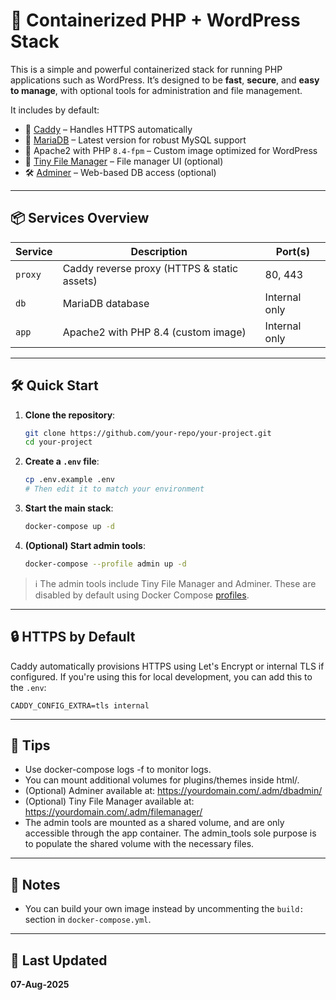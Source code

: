 # 🐳 Containerized PHP + WordPress Stack

This is a simple and powerful containerized stack for running PHP applications such as WordPress. It’s designed to be **fast**, **secure**, and **easy to manage**, with optional tools for administration and file management.

It includes by default:

-   🔐 [Caddy](https://caddyserver.com/) – Handles HTTPS automatically
-   🐬 [MariaDB](https://mariadb.org/) – Latest version for robust MySQL support
-   🐘 Apache2 with PHP `8.4-fpm` – Custom image optimized for WordPress
-   📂 [Tiny File Manager](https://github.com/prasathmani/tinyfilemanager) – File manager UI (optional)
-   🛠️ [Adminer](https://www.Adminer.net/) – Web-based DB access (optional)

---

## 📦 Services Overview

| Service | Description                                 | Port(s)       |
| ------- | ------------------------------------------- | ------------- |
| `proxy` | Caddy reverse proxy (HTTPS & static assets) | 80, 443       |
| `db`    | MariaDB database                            | Internal only |
| `app`   | Apache2 with PHP 8.4 (custom image)         | Internal only |

---

## 🛠️ Quick Start

1. **Clone the repository**:

    ```bash
    git clone https://github.com/your-repo/your-project.git
    cd your-project
    ```

2. **Create a `.env` file**:

    ```bash
    cp .env.example .env
    # Then edit it to match your environment
    ```

3. **Start the main stack**:

    ```bash
    docker-compose up -d
    ```

4. **(Optional) Start admin tools**:
    ```bash
    docker-compose --profile admin up -d
    ```

> ℹ️ The admin tools include Tiny File Manager and Adminer. These are disabled by default using Docker Compose [profiles](https://docs.docker.com/compose/profiles/).

---

## 🔒 HTTPS by Default

Caddy automatically provisions HTTPS using Let's Encrypt or internal TLS if configured. If you're using this for local development, you can add this to the `.env`:

```env
CADDY_CONFIG_EXTRA=tls internal
```

---

## 🧩 Tips

-   Use docker-compose logs -f to monitor logs.
-   You can mount additional volumes for plugins/themes inside html/.
-   (Optional) Adminer available at: https://yourdomain.com/.adm/dbadmin/
-   (Optional) Tiny File Manager available at: https://yourdomain.com/.adm/filemanager/
-   The admin tools are mounted as a shared volume, and are only accessible through the app container. The admin_tools sole purpose is to populate the shared volume with the necessary files.

---

## 📝 Notes

-   You can build your own image instead by uncommenting the `build:` section in `docker-compose.yml`.

---

## 📅 Last Updated

**07-Aug-2025**
